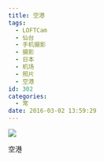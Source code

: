 ```yaml
---
title: 空港
tags:
  - LOFTCam
  - 仙台
  - 手机摄影
  - 摄影
  - 日本
  - 机场
  - 照片
  - 空港
id: 302
categories:
  - 常
date: 2016-03-02 13:59:29
---
```


![](http://imglf1.nosdn.127.net/img/QzVXaFExZFF5dVFJM2ZQRXQ1U3BNYVdmZ29Ua0Y2aDRLdkM1cjEzNWw0ak5wNHhBTGNkRDJ3PT0.jpg?imageView&amp;thumbnail=1680x0&amp;quality=96&amp;stripmeta=0&amp;type=jpg)

空港
